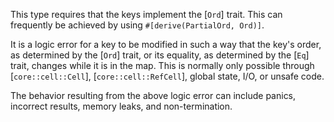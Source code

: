 This type requires that the keys
implement the [`Ord`] trait. This can frequently be achieved by
using `#[derive(PartialOrd, Ord)]`.

It is a logic error for a key to be modified in such a way that the key's
order, as determined by the [`Ord`] trait, or its equality, as determined by
the [`Eq`] trait, changes while it is in the map. This is normally only
possible through [`core::cell::Cell`], [`core::cell::RefCell`], global state, I/O, or unsafe code.

The behavior resulting from the above logic error can include panics, incorrect results,
memory leaks, and non-termination.


